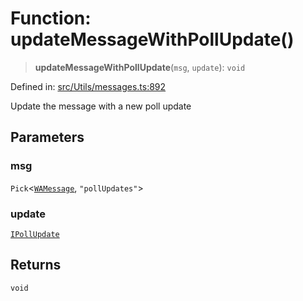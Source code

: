 # Function: updateMessageWithPollUpdate()

> **updateMessageWithPollUpdate**(`msg`, `update`): `void`

Defined in: [src/Utils/messages.ts:892](https://github.com/Fokusdotid/bail/blob/cf6cc85134e12081bc635cea02cc0eee74033a81/src/Utils/messages.ts#L892)

Update the message with a new poll update

## Parameters

### msg

`Pick`\<[`WAMessage`](../type-aliases/WAMessage.md), `"pollUpdates"`\>

### update

[`IPollUpdate`](../namespaces/proto/interfaces/IPollUpdate.md)

## Returns

`void`
